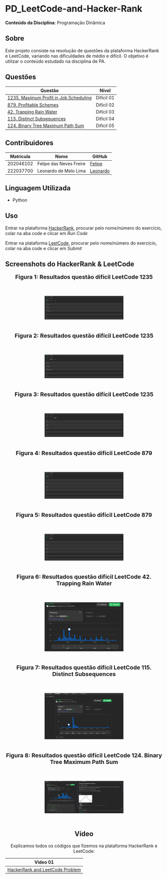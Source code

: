 # PD_LeetCode-and-Hacker-Rank

**Conteúdo da Disciplina**: Programação Dinâmica

## Sobre

Este projeto consiste na resolução de questões da plataforma HackerRank e LeetCode, variando nas dificuldades de médio e difícil. O objetivo é utilizar o conteúdo estudado na disciplina de PA.

## Questões

<center>

</head>
<body>

<table>
    <thead>
        <tr>
            <th>Questão</th>
            <th>Nível</th>
        </tr>
    </thead>
    <tbody>
        <tr>
            <td><a href="https://leetcode.com/problems/maximum-profit-in-job-scheduling/description/" target="_blank">1235. Maximum Profit in Job Scheduling</td>
            <td>Difícil 01</td>
        </tr>
        <tr>
            <td><a href="https://leetcode.com/problems/profitable-schemes/description/" target="_blank">879. Profitable Schemes</td>
            <td>Difícil 02</td>
        </tr>
         <tr>
            <td><a href="https://leetcode.com/problems/trapping-rain-water/submissions/1693139970/?envType=problem-list-v2&envId=dynamic-programming" target="_blank">42. Trapping Rain Water</td>
            <td>Difícil 03</td>
        </tr>
         <tr>
            <td><a href="https://leetcode.com/problems/distinct-subsequences/description/?envType=problem-list-v2&envId=dynamic-programming" target="_blank">115. Distinct Subsequences</td>
            <td>Difícil 04</td>
        </tr>
         <tr>
            <td><a href="https://leetcode.com/problems/binary-tree-maximum-path-sum/description/?envType=problem-list-v2&envId=dynamic-programming" target="_blank">124. Binary Tree Maximum Path Sum</td>
            <td>Difícil 05</td>
        </tr>
    </tbody>
</table>

</body>
</html>

</center>

## Contribuidores

<center>

</head>
<body>

<table>
    <thead>
        <tr>
            <th>Matrícula</th>
            <th>Nome</th>
            <th>GitHub</th>
        </tr>
    </thead>
    <tbody>
        <tr>
            <td>202046102</td>
            <td>Felipe das Neves Freire</td>
            <td><a href="https://github.com/FelipeFreire-gf" target="_blank">Felipe</a></td>
        </tr>
        <tr>
            <td>222037700</td>
            <td>Leonardo de Melo Lima</td>
            <td><a href="https://github.com/leozinlima" target="_blank">Leonardo</a></td>
        </tr>
    </tbody>
</table>

</body>
</html>

</center>

## Linguagem Utilizada

- Python

## Uso

Entrar na plataforma [HackerRank](https://www.hackerrank.com/dashboard), procurar pelo nome/número do exercício, colar na aba code e clicar em _Run Code_

Entrar na plataforma [LeetCode](https://leetcode.com/problem-list/divide-and-conquer/), procurar pelo nome/número do exercício, colar na aba code e clicar em _Submit_

## Screenshots do HackerRank & LeetCode

<div align="center">
  <font size="4"><p style="text-align: center; margin-bottom: 50px;"><b>Figura 1: Resultados questão difícil LeetCode 1235</b></p></font>
</div>

<div align="center">
<img src="Assets/QuestaoDificil1_case1.png" alt="inicial" style=" max-width: 50%; height: auto; margin-bottom: 20px;">
</div>
<div align="center">

<div align="center">
  <font size="4"><p style="text-align: center; margin-bottom: 50px;"><b>Figura 2: Resultados questão difícil LeetCode 1235</b></p></font>
</div>

<div align="center">
<img src="Assets/QuestaoDificil1_case2.png" alt="inicial" style=" max-width: 50%; height: auto; margin-bottom: 20px;">
</div>
<div align="center">

<div align="center">
  <font size="4"><p style="text-align: center; margin-bottom: 50px;"><b>Figura 3: Resultados questão difícil LeetCode 1235</b></p></font>
</div>

<div align="center">
<img src="Assets/QuestaoDificil1_case3.png" alt="inicial" style=" max-width: 50%; height: auto; margin-bottom: 20px;">
</div>
<div align="center">

<div align="center">
  <font size="4"><p style="text-align: center; margin-bottom: 50px;"><b>Figura 4: Resultados questão difícil LeetCode 879</b></p></font>
</div>

<div align="center">
<img src="Assets/QuestaoDificil2_case1.png" alt="inicial" style=" max-width: 50%; height: auto; margin-bottom: 20px;">
</div>
<div align="center">

<div align="center">
  <font size="4"><p style="text-align: center; margin-bottom: 50px;"><b>Figura 5: Resultados questão difícil LeetCode 879</b></p></font>
</div>

<div align="center">
<img src="Assets/QuestaoDificil2_case2.png" alt="inicial" style=" max-width: 50%; height: auto; margin-bottom: 20px;">
</div>
<div align="center">

<div align="center">
  <font size="4"><p style="text-align: center; margin-bottom: 50px;"><b>Figura 6: Resultados questão difícil LeetCode 42. Trapping Rain Water</b></p></font>
</div>

<div align="center">
<img src="Assets/agua.png" alt="inicial" style=" max-width: 50%; height: auto; margin-bottom: 20px;">
</div>
<div align="center">

<div align="center">
  <font size="4"><p style="text-align: center; margin-bottom: 50px;"><b>Figura 7: Resultados questão difícil LeetCode 115. Distinct Subsequences</b></p></font>
</div>

<div align="center">
<img src="Assets/distinct.png" alt="inicial" style=" max-width: 50%; height: auto; margin-bottom: 20px;">
</div>
<div align="center">

<div align="center">
  <font size="4"><p style="text-align: center; margin-bottom: 50px;"><b>Figura 8: Resultados questão difícil LeetCode 124. Binary Tree Maximum Path Sum</b></p></font>
</div>

<div align="center">
<img src="Assets/binary.png" alt="inicial" style=" max-width: 50%; height: auto; margin-bottom: 20px;">
</div>
<div align="center">

## Vídeo

Explicamos todos os códigos que fizemos na plataforma HackerRank e LeetCode:

</head>
<body>

<table>
    <thead>
        <tr>
            <th>Vídeo 01</th>
        </tr>
    </thead>
    <tbody>
        <tr>
            <td><a href="https://youtu.be/cq4AXVnNlDc" target="_blank">HackerRank and LeetCode Problem</a></td>
        </tr>
    </tbody>
</table>

</body>
</html>
